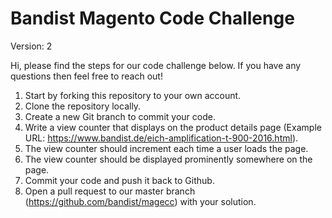 # Bandist Magento Code Challenge

Version: 2

Hi, please find the steps for our code challenge below. If you have any questions
then feel free to reach out!

1. Start by forking this repository to your own account.
2. Clone the repository locally.
3. Create a new Git branch to commit your code.
4. Write a view counter that displays on the product details page (Example URL: https://www.bandist.de/eich-amplification-t-900-2016.html).
5. The view counter should increment each time a user loads the page.
6. The view counter should be displayed prominently somewhere on the page.
7. Commit your code and push it back to Github.
8. Open a pull request to our master branch (https://github.com/bandist/magecc) with your solution.
